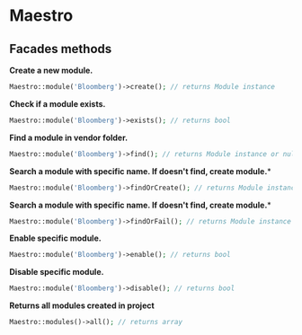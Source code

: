 # Maestro

## Facades methods

**Create a new module.**
```php
Maestro::module('Bloomberg')->create(); // returns Module instance 
```

**Check if a module exists.**
```php
Maestro::module('Bloomberg')->exists(); // returns bool
```

**Find a module in vendor folder.**
```php
Maestro::module('Bloomberg')->find(); // returns Module instance or null
```

**Search a module with specific name. If doesn't find, create module.***
```php
Maestro::module('Bloomberg')->findOrCreate(); // returns Module instance
```

**Search a module with specific name. If doesn't find, create module.***
```php
Maestro::module('Bloomberg')->findOrFail(); // returns Module instance or throw exeception
```

**Enable specific module.**
```php
Maestro::module('Bloomberg')->enable(); // returns bool
```

**Disable specific module.**
```php
Maestro::module('Bloomberg')->disable(); // returns bool
```

**Returns all modules created in project**
```php
Maestro::modules()->all(); // returns array
```
